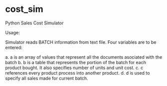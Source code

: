 cost_sim
========

 Python Sales Cost Simulator

 Usage:

 Simulator reads BATCH information from text file.
 Four variables are to be entered:

 a. a is an array of values that represent all the documents asociated with the batch
 b. b is a table that represents the portion of the batch for each product bought. It also specifies number of units and unit cost.
 c. c references every product process into another product. 
 d. d is used to specify all sales made for current batch.
